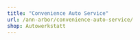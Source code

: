 ```yaml
---
title: "Convenience Auto Service"
url: /ann-arbor/convenience-auto-service/
shop: Autowerkstatt
---
```

